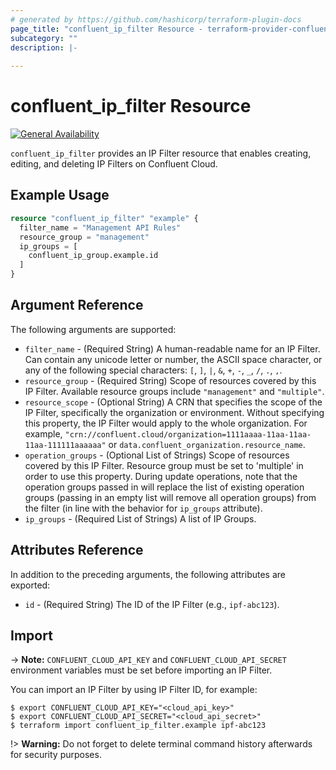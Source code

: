 ```yaml
---
# generated by https://github.com/hashicorp/terraform-plugin-docs
page_title: "confluent_ip_filter Resource - terraform-provider-confluent"
subcategory: ""
description: |-
  
---
```


# confluent_ip_filter Resource

[![General Availability](https://img.shields.io/badge/Lifecycle%20Stage-General%20Availability-%2345c6e8)](https://docs.confluent.io/cloud/current/api.html#section/Versioning/API-Lifecycle-Policy)

`confluent_ip_filter` provides an IP Filter resource that enables creating, editing, and deleting IP Filters on Confluent Cloud.

## Example Usage

```terraform
resource "confluent_ip_filter" "example" {
  filter_name = "Management API Rules"
  resource_group = "management"
  ip_groups = [
    confluent_ip_group.example.id
  ]
}
```

<!-- schema generated by tfplugindocs -->
## Argument Reference

The following arguments are supported:

- `filter_name` - (Required String) A human-readable name for an IP Filter. Can contain any unicode letter or number, the ASCII space character, or any of the following special characters: `[`, `]`, `|`, `&`, `+`, `-`, `_`, `/`, `.`, `,`.
- `resource_group` - (Required String) Scope of resources covered by this IP Filter. Available resource groups include `"management"` and `"multiple"`.
- `resource_scope` - (Optional String) A CRN that specifies the scope of the IP Filter, specifically the organization or environment. Without specifying this property, the IP Filter would apply to the whole organization. For example, `"crn://confluent.cloud/organization=1111aaaa-11aa-11aa-11aa-111111aaaaaa"` or `data.confluent_organization.resource_name`.
- `operation_groups` - (Optional List of Strings) Scope of resources covered by this IP Filter. Resource group must be set to 'multiple' in order to use this property. During update operations, note that the operation groups passed in will replace the list of existing operation groups (passing in an empty list will remove all operation groups) from the filter (in line with the behavior for `ip_groups` attribute).
- `ip_groups` - (Required List of Strings) A list of IP Groups.

## Attributes Reference

In addition to the preceding arguments, the following attributes are exported:

- `id` - (Required String) The ID of the IP Filter (e.g., `ipf-abc123`).

## Import

-> **Note:** `CONFLUENT_CLOUD_API_KEY` and `CONFLUENT_CLOUD_API_SECRET` environment variables must be set before importing an IP Filter.

You can import an IP Filter by using IP Filter ID, for example:

```shell
$ export CONFLUENT_CLOUD_API_KEY="<cloud_api_key>"
$ export CONFLUENT_CLOUD_API_SECRET="<cloud_api_secret>"
$ terraform import confluent_ip_filter.example ipf-abc123
```

!> **Warning:** Do not forget to delete terminal command history afterwards for security purposes.
